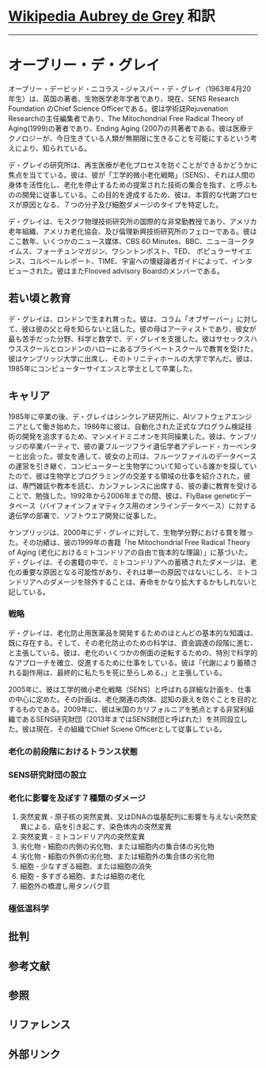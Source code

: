# [Wikipedia Aubrey de Grey](https://en.wikipedia.org/wiki/Aubrey_de_Grey) 和訳

----

# オーブリー・デ・グレイ

オーブリー・デービッド・ニコラス・ジャスパー・デ・グレイ（1963年4月20年生）は、英国の著者、生物医学老年学者であり、現在、SENS Research Foundation のChief Science Officerである。彼は学術誌Rejuvenation Researchの主任編集者であり、The Mitochondrial Free Radical Theory of Aging(1999)の著者であり、Ending Aging (2007)の共著者である。彼は医療テクノロジーが、今日生きている人類が無期限に生きることを可能にするという考えにより、知られている。

デ・グレイの研究所は、再生医療が老化プロセスを防ぐことができるかどうかに焦点を当てている。彼は、彼が「工学的微小老化戦略」（SENS）、それは人間の身体を活性化し、老化を停止するための提案された技術の集合を指す、と呼ぶものの開発に従事している。この目的を達成するため、彼は、本質的な代謝プロセスが原因となる、７つの分子及び細胞ダメージのタイプを特定した。

デ・グレイは、モスクワ物理技術研究所の国際的な非常勤教授であり、アメリカ老年組織、アメリカ老化協会、及び倫理新興技術研究所のフェローである。彼はここ数年、いくつかのニュース媒体、CBS 60 Minutes、BBC、ニューヨークタイムス、フォーチュンマガジン、ワシントンポスト、TED、 ポピュラーサイエンス、コルベールレポート、TIME、宇宙への懐疑論者ガイドによって、インタビューされた。彼はまたFlooved advisory Boardのメンバーである。

## 若い頃と教育

デ・グレイは、ロンドンで生まれ育った。彼は、コラム「オブザーバー」に対して、彼は彼の父と母を知らないと話した。彼の母はアーティストであり、彼女が最も苦手だった分野、科学と数学で、デ・グレイを支援した。彼はサセックスハウススクールとロンドンのハローにあるプライベートスクールで教育を受けた。彼はケンブリッジ大学に出席し、そのトリニティホールの大学で学んだ。彼は、1985年にコンピューターサイエンスと学士として卒業した。

## キャリア

1985年に卒業の後、デ・グレイはシンクレア研究所に、AIソフトウェアエンジニアとして働き始めた。1986年に彼は、自動化された正式なプログラム検証技術の開発を追求するため、マンメイドミニオンを共同操業した。彼は、ケンブリッジの卒業パーティで、彼の妻フルーツフライ遺伝学者アデレード・カーペンターと出会った。彼女を通して、彼女の上司は、フルーツファイルのデータベースの運営を引き継ぐ、コンピューターと生物学について知っている誰かを探していたので、彼は生物学とプログラミングの交差する領域の仕事を紹介された。彼は、専門雑誌や教本を読む、カンファレンスに出席する、彼の妻に教育を受けることで、勉強した。1992年から2006年までの間、彼は、FlyBase geneticデータベース（バイフォインフォマティクス用のオンラインデータベース）に対する遺伝学の部署で、ソフトウエア開発に従事した。

ケンブリッジは、2000年にデ・グレイに対して、生物学分野における賞を贈った。その功績は、彼の1999年の書籍「he Mitochondrial Free Radical Theory of Aging (老化におけるミトコンドリアの自由で抜本的な理論）」に基づいた。デ・グレイは、その書籍の中で、ミトコンドリアへの蓄積されたダメージは、老化の重要な原因となる可能性があり、それは単一の原因ではないにしろ、ミトコンドリアへのダメージを除外することは、寿命をかなり拡大するかもしれないと記している。

### 戦略

デ・グレイは、老化防止用医薬品を開発するためのほとんどの基本的な知識は、既に存在する。そして、その老化防止のための科学は、資金調達の段階に進む、と主張している。彼は、老化のいくつかの側面の逆転するための、特別で科学的なアプローチを確立、促進するために仕事をしている。彼は「代謝により蓄積される副作用は、最終的に私たちを死に至らしめる。」と主張している。

2005年に、彼は工学的微小老化戦略（SENS）と呼ばれる詳細な計画を、仕事の中心に定めた。その計画は、老化関連の肉体、認知の衰えを防ぐことを目的とするものである。2009年に、彼は米国のカリフォルニアを拠点とする非営利組織であるSENS研究財団（2013年まではSENS財団と呼ばれた）を共同設立した。彼は現在、その組織でChief Sciene Officerとして従事している。

### 老化の前段階におけるトランス状態

### SENS研究財団の設立

### 老化に影響を及ぼす７種類のダメージ

1. 突然変異 - 原子核の突然変異、又はDNAの塩基配列に影響を与えない突然変異による、癌を引き起こす、染色体内の突然変異
2. 突然変異 - ミトコンドリア内の突然変異
3. 劣化物 - 細胞の内側の劣化物、または細胞内の集合体の劣化物
4. 劣化物 - 細胞の外側の劣化物、または細胞外の集合体の劣化物
5. 細胞 - 少なすぎる細胞、または細胞の消失
6. 細胞 - 多すぎる細胞、または細胞の老化
7. 細胞外の橋渡し用タンパク質

### 極低温科学

## 批判

## 参考文献

## 参照

## リファレンス

## 外部リンク
